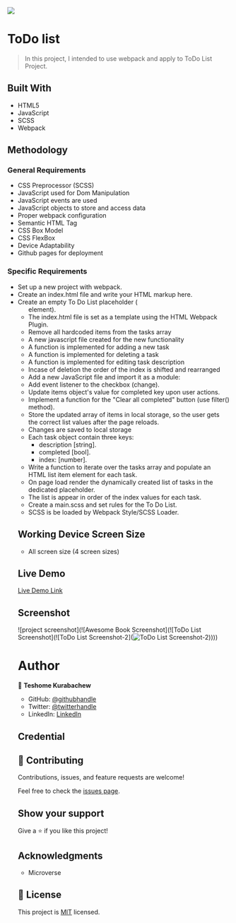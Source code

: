 ![](https://img.shields.io/badge/Microverse-blueviolet)

# ToDo list

> In this project, I intended to use webpack and apply to ToDo List Project.

## Built With

- HTML5
- JavaScript
- SCSS
- Webpack

## Methodology

### General Requirements

- CSS Preprocessor (SCSS)
- JavaScript used for Dom Manipulation
- JavaScript events are used
- JavaScript objects to store and access data
- Proper webpack configuration
- Semantic HTML Tag
- CSS Box Model
- CSS FlexBox
- Device Adaptability
- Github pages for deployment

### Specific Requirements

- Set up a new project with webpack.
- Create an index.html file and write your HTML markup here. 
- Create an empty To Do List placeholder (<ul> element). 
- The index.html file is set as a template using the HTML Webpack Plugin.
- Remove all hardcoded items from the tasks array
- A new javascript file created for the new functionality
- A function is implemented for adding a new task
- A function is implemented for deleting a task
- A function is implemented for editing task description
- Incase of deletion the order of the index is shifted and rearranged
- Add a new JavaScript file and import it as a module:
- Add event listener to the checkbox (change).
- Update items object's value for completed key upon user actions.
- Implement a function for the "Clear all completed" button (use filter() method).
- Store the updated array of items in local storage, so the user gets the correct list values after the page reloads.
- Changes are saved to local storage
- Each task object contain three keys:
  - description [string].
  - completed [bool].
  - index: [number].
- Write a function to iterate over the tasks array and populate an HTML list item element for each task.
- On page load render the dynamically created list of tasks in the dedicated placeholder. 
- The list is appear in order of the index values for each task.
- Create a main.scss and set rules for the To Do List. 
- SCSS is be loaded by Webpack Style/SCSS Loader. 

## Working Device Screen Size

- All screen size (4 screen sizes)

## Live Demo

[Live Demo Link]( https://teshemaximillan.github.io/ToDoList/)

## Screenshot

![project screenshot](![Awesome Book Screenshot](![ToDo List Screenshot](![ToDo List Screenshot-2](![ToDo List Screenshot-2](https://user-images.githubusercontent.com/51437483/160021639-84cc5828-c0f8-44a5-bf38-a7d91b2e10e0.JPG)))))

# Author

👤 **Teshome Kurabachew**

- GitHub: [@githubhandle](https://github.com/TesheMaximillan)
- Twitter: [@twitterhandle](https://twitter.com/TesheKura)
- LinkedIn: [LinkedIn](https://www.linkedin.com/in/teshome-kurabachew-aa8067180/)

## Credential

## 🤝 Contributing

Contributions, issues, and feature requests are welcome!

Feel free to check the [issues page](https://github.com/TesheMaximillan/ToDoList/issues).

## Show your support

Give a ⭐️ if you like this project!

## Acknowledgments

- Microverse 

## 📝 License

This project is [MIT](./MIT.md) licensed.
